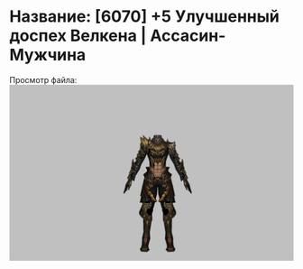 # Название: [6070] +5 Улучшенный доспех Велкена | Ассасин-Мужчина

Просмотр файла:
![p060021.png](p060021.png)